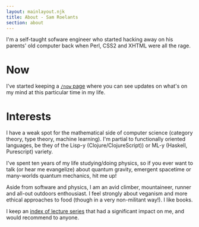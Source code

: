 ```yaml
---
layout: mainlayout.njk
title: About - Sam Roelants
section: about
---
```


I'm a self-taught sofware engineer who started hacking away on his parents' old
computer back when Perl, CSS2 and XHTML were all the rage.

# Now
I've started keeping a [`/now` page](../now) where you
can see updates on what's on my mind at this particular time in my life.

# Interests
I have a weak spot for the mathematical side of computer science
(category theory, type theory, machine learning). 
I'm partial to functionally oriented languages, be they of the Lisp-y 
(Clojure/ClojureScript)) or ML-y (Haskell, Purescript) variety.

I've spent ten years of my life studying/doing physics, so if you ever want to talk 
(or hear me evangelize) about quantum gravity, emergent spacetime or many-worlds
quantum mechanics, hit me up!

Aside from software and physics, I am an avid climber, mountaineer, runner
and all-out outdoors enthousiast. I feel strongly about veganism and 
more ethical approaches to food (though in a very non-militant way!).
I like books. 

I keep an [index of lecture series](/lectures) that had a significant impact on me, and would
recommend to anyone.
